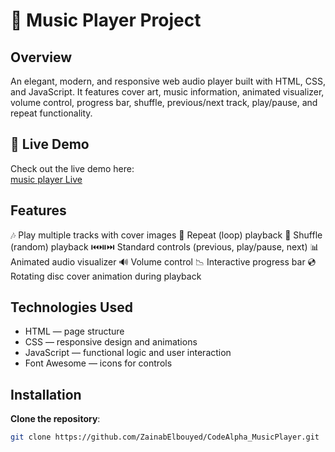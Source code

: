 # 🎵 Music Player Project

## Overview

An elegant, modern, and responsive web audio player built with HTML, CSS, and JavaScript. It features cover art, music information, animated visualizer, volume control, progress bar, shuffle, previous/next track, play/pause, and repeat functionality.

## 🔗 Live Demo  
Check out the live demo here:  
[music player Live](https://zainabelbouyed.github.io/CodeAlpha_MusicPlayer/)

## Features

🎶 Play multiple tracks with cover images
🔁 Repeat (loop) playback
🔀 Shuffle (random) playback
⏮️⏯️⏭️ Standard controls (previous, play/pause, next)
📊 Animated audio visualizer
🔊 Volume control
📉 Interactive progress bar
💿 Rotating disc cover animation during playback

## Technologies Used

- HTML — page structure
- CSS — responsive design and animations
- JavaScript — functional logic and user interaction
- Font Awesome — icons for controls

## Installation

**Clone the repository**:
   ```bash
   git clone https://github.com/ZainabElbouyed/CodeAlpha_MusicPlayer.git
   ```
   
